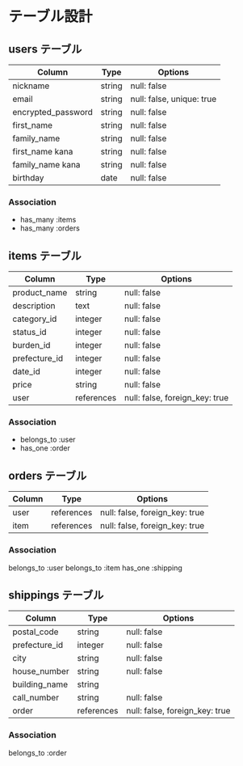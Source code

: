# テーブル設計

## users テーブル

| Column             | Type   | Options                   |
| ------------------ | ------ | ------------------------- |
| nickname           | string | null: false               |
| email              | string | null: false, unique: true |
| encrypted_password | string | null: false               |
| first_name         | string | null: false               |
| family_name        | string | null: false               |
| first_name kana    | string | null: false               |
| family_name kana   | string | null: false               |
| birthday           | date   | null: false               |

### Association

- has_many :items
- has_many :orders


## items テーブル

| Column        | Type       | Options                        |
| --------------| ---------- | ------------------------------ |
| product_name  | string     | null: false                    |
| description   | text       | null: false                    |
| category_id   | integer    | null: false                    |
| status_id     | integer    | null: false                    |
| burden_id     | integer    | null: false                    |
| prefecture_id | integer    | null: false                    |
| date_id       | integer    | null: false                    |
| price         | string     | null: false                    |
| user          | references | null: false, foreign_key: true |

### Association

- belongs_to :user
- has_one    :order


## orders テーブル

| Column        | Type       | Options                        |
| --------------| ---------- | ------------------------------ |
| user          | references | null: false, foreign_key: true |
| item          | references | null: false, foreign_key: true |

### Association

belongs_to :user
belongs_to :item
has_one    :shipping


## shippings テーブル

| Column        | Type       | Options                        |
| --------------| ---------- | ------------------------------ |
| postal_code   | string     | null: false                    |
| prefecture_id | integer    | null: false                    |
| city          | string     | null: false                    |
| house_number  | string     | null: false                    |
| building_name | string     |                                |
| call_number   | string     | null: false                    |
| order         | references | null: false, foreign_key: true |

### Association

belongs_to :order
